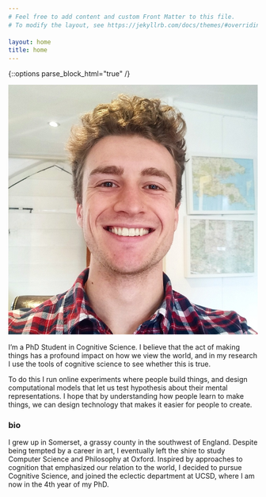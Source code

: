 ```yaml
---
# Feel free to add content and custom Front Matter to this file.
# To modify the layout, see https://jekyllrb.com/docs/themes/#overriding-theme-defaults

layout: home
title: home
---
```


{::options parse_block_html="true" /}

<div class="row pb-3 align-items-center">

<div class="col-sm-4">
<img src="/assets/img/photos/wills_head.jpg" id="headshot">
</div>

<div class="col mt-auto mb-auto pl-0">
<p>I’m a PhD Student in Cognitive Science. I believe that the act of making things has a profound impact on how we view the world, and in my research I use the tools of cognitive science to see whether this is true.</p>

<p>To do this I run online experiments where people build things, and design computational models that let us test hypothesis about their mental representations. I hope that by understanding how people learn to make things, we can design technology that makes it easier for people to create.</p>
</div>
</div>

<!-- ### research
How do perception, action, and communication constrain each other to support abstract reasoning?
Using physical construction as a case study, I have explored [how we learn to make things](https://github.com/cogtoolslab/block_construction), [how collaborators end up sharing words for things](https://github.com/cogtoolslab/compositional-abstractions), and am currently investigating whether making changes how we see the world.
I'm inspired by theories of cognition that emphasize the continuity between our minds, bodies, and environments, and see my work as building on these ideas using computational models and large-scale online experiments. -->


### bio

I grew up in Somerset, a grassy county in the southwest of England.
Despite being tempted by a career in art, I eventually left the shire to study Computer Science and Philosophy at Oxford.
Inspired by approaches to cognition that emphasized our relation to the world, I decided to pursue Cognitive Science, and joined the eclectic department at UCSD, where I am now in the 4th year of my PhD.
